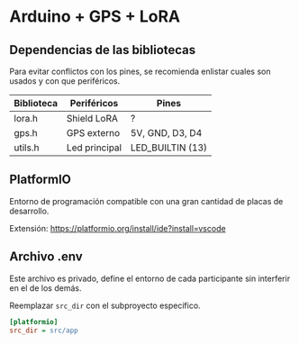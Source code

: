 # Arduino + GPS + LoRA


## Dependencias de las bibliotecas

Para evitar conflictos con los pines, se recomienda enlistar cuales son usados y con que periféricos.

| Biblioteca | Periféricos | Pines |
|--|--|--|
| lora.h | Shield LoRA | ? |
| gps.h | GPS externo | 5V, GND, D3, D4 |
| utils.h | Led principal | LED_BUILTIN (13) |


## PlatformIO

Entorno de programación compatible con una gran cantidad de placas de desarrollo.

Extensión: https://platformio.org/install/ide?install=vscode


## Archivo .env

Este archivo es privado, define el entorno de cada participante sin interferir en el de los demás.

Reemplazar `src_dir` con el subproyecto específico.

~~~ ini
[platformio]
src_dir = src/app
~~~